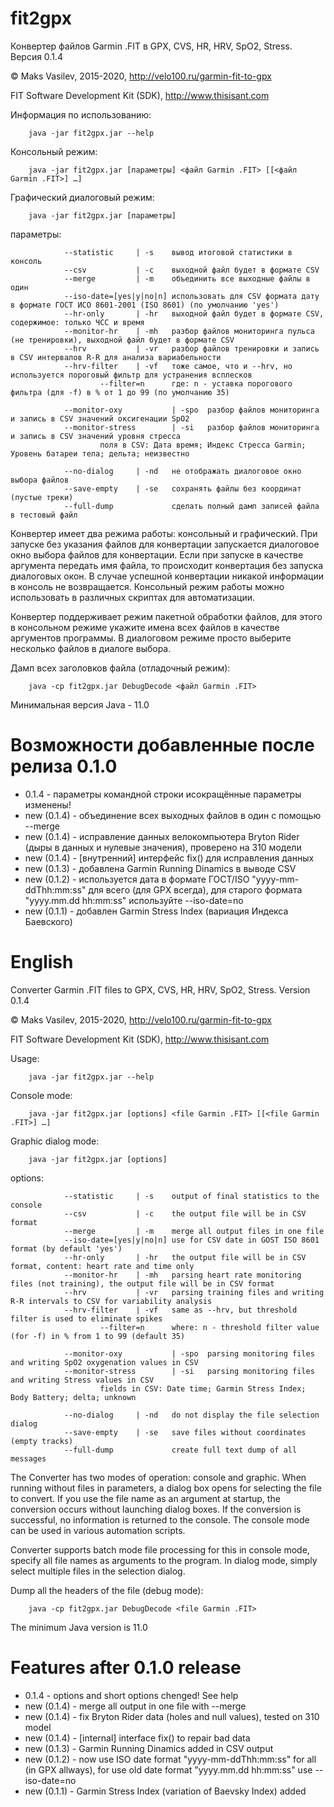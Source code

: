 # fit2gpx

Конвертер файлов Garmin .FIT в GPX, CVS, HR, HRV, SpO2, Stress. Версия 0.1.4

© Maks Vasilev, 2015-2020, http://velo100.ru/garmin-fit-to-gpx

FIT Software Development Kit (SDK), http://www.thisisant.com

Информация по использованию:

        java -jar fit2gpx.jar --help

Консольный режим:

        java -jar fit2gpx.jar [параметры] <файл Garmin .FIT> [[<файл Garmin .FIT>] …]

Графический диалоговый режим:

        java -jar fit2gpx.jar [параметры]

параметры:

                --statistic     | -s    вывод итоговой статистики в консоль
                --csv           | -c    выходной файл будет в формате CSV
                --merge         | -m    объединить все выходные файлы в один
                --iso-date=[yes|y|no|n] использовать для CSV формата дату в формате ГОСТ ИСО 8601-2001 (ISO 8601) (по умолчанию 'yes')
                --hr-only       | -hr   выходной файл будет в формате CSV, содержимое: только ЧСС и время
                --monitor-hr    | -mh   разбор файлов мониторинга пульса (не тренировки), выходной файл будет в формате CSV
                --hrv           | -vr   разбор файлов тренировки и запись в CSV интервалов R-R для анализа вариабельности
                --hrv-filter    | -vf   тоже самое, что и --hrv, но используется пороговый фильтр для устранения всплесков
                        --filter=n      где: n - уставка порогового фильтра (для -f) в % от 1 до 99 (по умолчанию 35)

                --monitor-oxy           | -spo  разбор файлов мониторинга и запись в CSV значений оксигенации SpO2
                --monitor-stress        | -si   разбор файлов мониторинга и запись в CSV значений уровня стресса
                        поля в CSV: Дата время; Индекс Стресса Garmin; Уровень батареи тела; дельта; неизвестно

                --no-dialog     | -nd   не отображать диалоговое окно выбора файлов
                --save-empty    | -se   сохранять файлы без координат (пустые треки)
                --full-dump             сделать полный дамп записей файла в тестовый файл  

Конвертер имеет два режима работы: консольный и графический. При запуске без указания файлов для конвертации
запускается диалоговое окно выбора файлов для конвертации. Если при запуске в качестве аргумента передать имя файла, то
происходит конвертация без запуска диалоговых окон. В случае успешной конвертации никакой информации в консоль не возвращается.
Консольный режим работы можно использовать в различных скриптах для автоматизации.

Конвертер поддерживает режим пакетной обработки файлов, для этого в консольном режиме укажите имена всех файлов
в качестве аргументов программы. В диалоговом режиме просто выберите несколько файлов в диалоге выбора.

Дамп всех заголовков файла (отладочный режим):

        java -cp fit2gpx.jar DebugDecode <файл Garmin .FIT>

Минимальная версия Java - 11.0

# Возможности добавленные после релиза 0.1.0

- 0.1.4 - параметры командной строки исокращённые параметры изменены!
- new (0.1.4) - объединение всех выходных файлов в один с помощью --merge
- new (0.1.4) - исправление данных велокомпьютера Bryton Rider (дыры в данных и нулевые значения), проверено на 310 модели
- new (0.1.4) - [внутренний] интерфейс fix() для исправления данных
- new (0.1.3) - добавлена Garmin Running Dinamics в выводе CSV
- new (0.1.2) - используется дата в формате ГОСТ/ISO "yyyy-mm-ddThh:mm:ss" для всего (для GPX всегда), для старого формата "yyyy.mm.dd hh:mm:ss" используйте --iso-date=no
- new (0.1.1) - добавлен Garmin Stress Index (вариация Индекса Баевского)

# English

Converter Garmin .FIT files to GPX, CVS, HR, HRV, SpO2, Stress. Version 0.1.4

© Maks Vasilev, 2015-2020, http://velo100.ru/garmin-fit-to-gpx

FIT Software Development Kit (SDK), http://www.thisisant.com

Usage:

        java -jar fit2gpx.jar --help

Console mode:

        java -jar fit2gpx.jar [options] <file Garmin .FIT> [[<file Garmin .FIT>] …]

Graphic dialog mode:

        java -jar fit2gpx.jar [options]

options:

                --statistic     | -s    output of final statistics to the console
                --csv           | -c    the output file will be in CSV format
                --merge         | -m    merge all output files in one file
                --iso-date=[yes|y|no|n] use for CSV date in GOST ISO 8601 format (by default 'yes')
                --hr-only       | -hr   the output file will be in CSV format, content: heart rate and time only
                --monitor-hr    | -mh   parsing heart rate monitoring files (not training), the output file will be in CSV format
                --hrv           | -vr   parsing training files and writing R-R intervals to CSV for variability analysis
                --hrv-filter    | -vf   same as --hrv, but threshold filter is used to eliminate spikes
                        --filter=n      where: n - threshold filter value (for -f) in % from 1 to 99 (default 35)

                --monitor-oxy           | -spo  parsing monitoring files and writing SpO2 oxygenation values in CSV
                --monitor-stress        | -si   parsing monitoring files and writing Stress values in CSV
                        fields in CSV: Date time; Garmin Stress Index; Body Battery; delta; unknown

                --no-dialog     | -nd   do not display the file selection dialog
                --save-empty    | -se   save files without coordinates (empty tracks)
                --full-dump             create full text dump of all messages

The Converter has two modes of operation: console and graphic. When running without files in parameters, a dialog box opens
for selecting the file to convert. If you use the file name as an argument at startup, the conversion occurs without launching dialog boxes.
If the conversion is successful, no information is returned to the console.
The console mode can be used in various automation scripts.

Converter supports batch mode file processing for this in console mode, specify all file names as arguments to the program.
In dialog mode, simply select multiple files in the selection dialog.

Dump all the headers of the file (debug mode):

        java -cp fit2gpx.jar DebugDecode <file Garmin .FIT>
      
The minimum Java version is 11.0

# Features after 0.1.0 release

- 0.1.4 - options and short options chenged! See help
- new (0.1.4) -  merge all output in one file with --merge
- new (0.1.4) - fix Bryton Rider data (holes and null values), tested on 310 model
- new (0.1.4) - [internal] interface fix() to repair bad data
- new (0.1.3) - Garmin Running Dinamics added in CSV output
- new (0.1.2) - now use ISO date format "yyyy-mm-ddThh:mm:ss" for all (in GPX allways), for use old date format "yyyy.mm.dd hh:mm:ss" use --iso-date=no
- new (0.1.1) - Garmin Stress Index (variation of Baevsky Index) added
